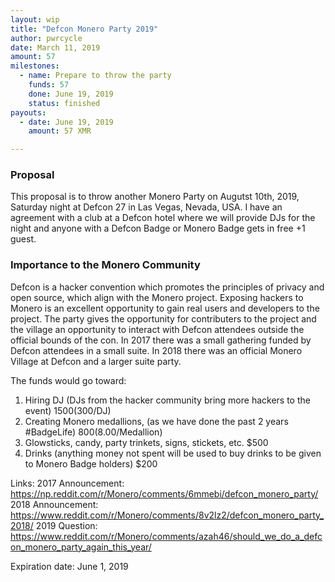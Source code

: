 ```yaml
---
layout: wip
title: "Defcon Monero Party 2019"
author: pwrcycle
date: March 11, 2019
amount: 57
milestones:
  - name: Prepare to throw the party
    funds: 57
    done: June 19, 2019
    status: finished
payouts:
  - date: June 19, 2019
    amount: 57 XMR

---
```

### Proposal ###
This proposal is to throw another Monero Party on Augutst 10th, 2019, Saturday night at Defcon 27 in Las Vegas, Nevada, USA. 
I have an agreement with a club at a Defcon hotel where we will provide DJs for the night and anyone with a Defcon Badge or Monero Badge gets in free +1 guest.

### Importance to the Monero Community ###

Defcon is a hacker convention which promotes the principles of privacy and open source, which align with the Monero project. Exposing hackers to Monero is an excellent opportunity to gain real users and developers to the project. The party gives the opportunity for contributers to the project and the village an opportunity to interact with Defcon attendees outside the official bounds of the con.
In 2017 there was a small gathering funded by Defcon attendees in a small suite.
In 2018 there was an official Monero Village at Defcon and a larger suite party.

The funds would go toward:
1. Hiring DJ (DJs from the hacker community bring more hackers to the event) $1500 ($300/DJ)
2. Creating Monero medallions, (as we have done the past 2 years #BadgeLife) $800 ($8.00/Medallion)
3. Glowsticks, candy, party trinkets, signs, stickets, etc. $500
4. Drinks (anything money not spent will be used to buy drinks to be given to Monero Badge holders) $200

Links:
2017 Announcement: https://np.reddit.com/r/Monero/comments/6mmebi/defcon_monero_party/
2018 Announcement: https://www.reddit.com/r/Monero/comments/8v2lz2/defcon_monero_party_2018/
2019 Question: https://www.reddit.com/r/Monero/comments/azah46/should_we_do_a_defcon_monero_party_again_this_year/

Expiration date: June 1, 2019
